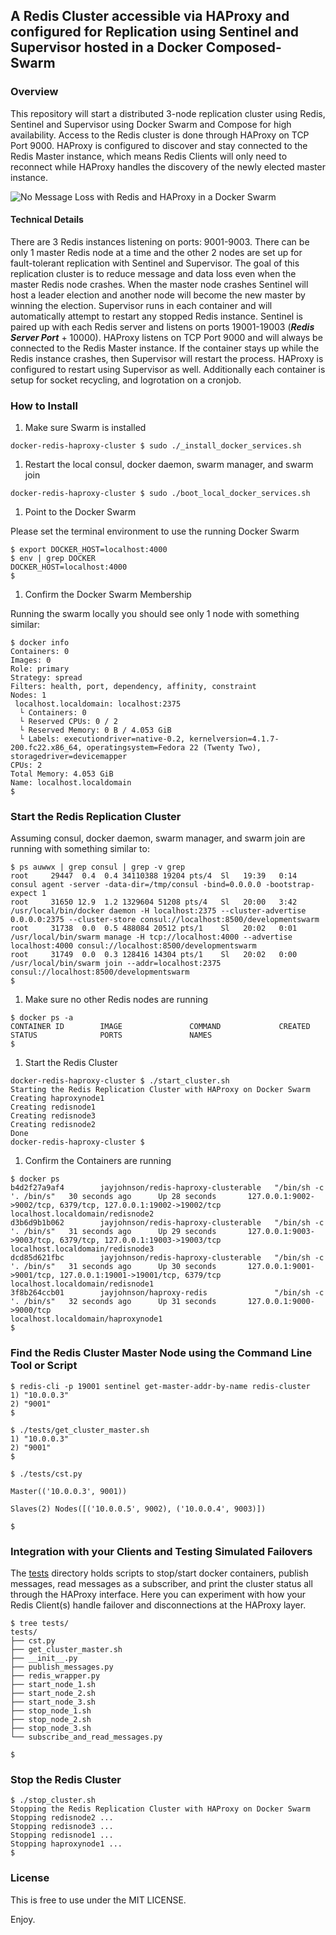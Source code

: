 ## A Redis Cluster accessible via HAProxy and configured for Replication using Sentinel and Supervisor hosted in a Docker Composed-Swarm

### Overview

This repository will start a distributed 3-node replication cluster using Redis, Sentinel and Supervisor using Docker Swarm and Compose for high availability. Access to the Redis cluster is done through HAProxy on TCP Port 9000. HAProxy is configured to discover and stay connected to the Redis Master instance, which means Redis Clients will only need to reconnect while HAProxy handles the discovery of the newly elected master instance. 

![No Message Loss with Redis and HAProxy in a Docker Swarm](https://raw.githubusercontent.com/jay-johnson/docker-redis-haproxy-cluster/master/tests/No_message_loss_with_haproxy_and_redis_in_a_docker_swarm.png)

#### Technical Details

There are 3 Redis instances listening on ports: 9001-9003. There can be only 1 master Redis node at a time and the other 2 nodes are set up for fault-tolerant replication with Sentinel and Supervisor. The goal of this replication cluster is to reduce message and data loss even when the master Redis node crashes. When the master node crashes Sentinel will host a leader election and another node will become the new master by winning the election. Supervisor runs in each container and will automatically attempt to restart any stopped Redis instance. Sentinel is paired up with each Redis server and listens on ports 19001-19003 (***Redis Server Port*** + 10000). HAProxy listens on TCP Port 9000 and will always be connected to the Redis Master instance. If the container stays up while the Redis instance crashes, then Supervisor will restart the process. HAProxy is configured to restart using Supervisor as well. Additionally each container is setup for socket recycling, and logrotation on a cronjob.

### How to Install

1. Make sure Swarm is installed 

  ```
  docker-redis-haproxy-cluster $ sudo ./_install_docker_services.sh
  ```

1. Restart the local consul, docker daemon, swarm manager, and swarm join

  ```
  docker-redis-haproxy-cluster $ sudo ./boot_local_docker_services.sh
  ``` 

1. Point to the Docker Swarm

  Please set the terminal environment to use the running Docker Swarm 
  
  ```
  $ export DOCKER_HOST=localhost:4000
  $ env | grep DOCKER
  DOCKER_HOST=localhost:4000
  $
  ```

1. Confirm the Docker Swarm Membership

  Running the swarm locally you should see only 1 node with something similar:

  ```
  $ docker info
  Containers: 0
  Images: 0
  Role: primary
  Strategy: spread
  Filters: health, port, dependency, affinity, constraint
  Nodes: 1
   localhost.localdomain: localhost:2375
    └ Containers: 0
    └ Reserved CPUs: 0 / 2
    └ Reserved Memory: 0 B / 4.053 GiB
    └ Labels: executiondriver=native-0.2, kernelversion=4.1.7-200.fc22.x86_64, operatingsystem=Fedora 22 (Twenty Two), storagedriver=devicemapper
  CPUs: 2
  Total Memory: 4.053 GiB
  Name: localhost.localdomain
  $
  ```

### Start the Redis Replication Cluster 

Assuming consul, docker daemon, swarm manager, and swarm join are running with something similar to:

```
$ ps auwwx | grep consul | grep -v grep
root     29447  0.4  0.4 34110388 19204 pts/4  Sl   19:39   0:14 consul agent -server -data-dir=/tmp/consul -bind=0.0.0.0 -bootstrap-expect 1
root     31650 12.9  1.2 1329604 51208 pts/4   Sl   20:00   3:42 /usr/local/bin/docker daemon -H localhost:2375 --cluster-advertise 0.0.0.0:2375 --cluster-store consul://localhost:8500/developmentswarm
root     31738  0.0  0.5 488084 20512 pts/1    Sl   20:02   0:01 /usr/local/bin/swarm manage -H tcp://localhost:4000 --advertise localhost:4000 consul://localhost:8500/developmentswarm
root     31749  0.0  0.3 128416 14304 pts/1    Sl   20:02   0:00 /usr/local/bin/swarm join --addr=localhost:2375 consul://localhost:8500/developmentswarm
$
```
 
1. Make sure no other Redis nodes are running

  ```
  $ docker ps -a
  CONTAINER ID        IMAGE               COMMAND             CREATED             STATUS              PORTS               NAMES
  $ 
  ```

1. Start the Redis Cluster

  ```
  docker-redis-haproxy-cluster $ ./start_cluster.sh 
  Starting the Redis Replication Cluster with HAProxy on Docker Swarm
  Creating haproxynode1
  Creating redisnode1
  Creating redisnode3
  Creating redisnode2
  Done
  docker-redis-haproxy-cluster $
  ```

1. Confirm the Containers are running

  ```
  $ docker ps
  b4d2f27a9af4        jayjohnson/redis-haproxy-clusterable   "/bin/sh -c '. /bin/s"   30 seconds ago      Up 28 seconds       127.0.0.1:9002->9002/tcp, 6379/tcp, 127.0.0.1:19002->19002/tcp   localhost.localdomain/redisnode2
  d3b6d9b1b062        jayjohnson/redis-haproxy-clusterable   "/bin/sh -c '. /bin/s"   31 seconds ago      Up 29 seconds       127.0.0.1:9003->9003/tcp, 6379/tcp, 127.0.0.1:19003->19003/tcp   localhost.localdomain/redisnode3
  dcd85d621fbc        jayjohnson/redis-haproxy-clusterable   "/bin/sh -c '. /bin/s"   31 seconds ago      Up 30 seconds       127.0.0.1:9001->9001/tcp, 127.0.0.1:19001->19001/tcp, 6379/tcp   localhost.localdomain/redisnode1
  3f8b264ccb01        jayjohnson/haproxy-redis               "/bin/sh -c '. /bin/s"   32 seconds ago      Up 31 seconds       127.0.0.1:9000->9000/tcp                                         localhost.localdomain/haproxynode1
  $
  ```

### Find the Redis Cluster Master Node using the Command Line Tool or Script


```
$ redis-cli -p 19001 sentinel get-master-addr-by-name redis-cluster
1) "10.0.0.3"
2) "9001"
$ 
```

```
$ ./tests/get_cluster_master.sh 
1) "10.0.0.3"
2) "9001"
$
```

```
$ ./tests/cst.py 

Master(('10.0.0.3', 9001))

Slaves(2) Nodes([('10.0.0.5', 9002), ('10.0.0.4', 9003)])

$
```

### Integration with your Clients and Testing Simulated Failovers

The [tests](https://github.com/jay-johnson/docker-redis-haproxy-cluster/tree/master/tests) directory holds scripts to stop/start docker containers, publish messages, read messages as a subscriber, and print the cluster status all through the HAProxy interface. Here you can experiment with how your Redis Client(s) handle failover and disconnections at the HAProxy layer.

```
$ tree tests/
tests/
├── cst.py
├── get_cluster_master.sh
├── __init__.py
├── publish_messages.py
├── redis_wrapper.py
├── start_node_1.sh
├── start_node_2.sh
├── start_node_3.sh
├── stop_node_1.sh
├── stop_node_2.sh
├── stop_node_3.sh
└── subscribe_and_read_messages.py

$
```

### Stop the Redis Cluster

```
$ ./stop_cluster.sh 
Stopping the Redis Replication Cluster with HAProxy on Docker Swarm
Stopping redisnode2 ... 
Stopping redisnode3 ... 
Stopping redisnode1 ... 
Stopping haproxynode1 ... 
$
```

### License

This is free to use under the MIT LICENSE.

Enjoy.


